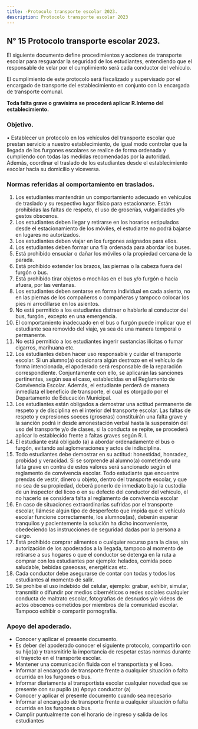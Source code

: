 ```yaml
---
title: -Protocolo transporte escolar 2023. 
description: Protocolo transporte escolar 2023 
---
```

## N° 15 Protocolo transporte escolar 2023.
El siguiente documento define procedimientos y acciones de transporte escolar para resguardar la seguridad de los estudiantes, entendiendo que el responsable de velar por el cumplimiento será cada conductor del vehículo.
 
El cumplimiento de este protocolo será fiscalizado y supervisado por el encargado de transporte del establecimiento en conjunto con la encargada de transporte comunal. 
 
**Toda falta grave o gravísima se procederá aplicar R.Interno del establecimiento.**
 
### Objetivo.
• Establecer un protocolo en los vehículos del transporte escolar que prestan servicio a nuestro establecimiento, de igual modo controlar que la llegada de los furgones escolares se realice de forma ordenada y cumpliendo con todas las medidas recomendadas por la autoridad. Además, coordinar el traslado de los estudiantes desde el establecimiento escolar hacia su domicilio y viceversa.
   
### Normas referidas al comportamiento en traslados.
1. Los estudiantes mantendrán un comportamiento adecuado en vehículos de traslado y su respectivo lugar físico para estacionarse. Están prohibidas las faltas de respeto, el uso de groserías, vulgaridades y/o gestos obscenos. 
2. Los estudiantes deben llegar y retirarse en los horarios estipulados desde el estacionamiento de los móviles, el estudiante no podrá bajarse en lugares no autorizados.  
3. Los estudiantes deben viajar en los furgones asignados para ellos.  
4. Los estudiantes deben formar una fila ordenada para abordar los buses.  
5. Está prohibido ensuciar o dañar los móviles o la propiedad cercana de la parada.  
6. Está prohibido extender los brazos, las piernas o la cabeza fuera del furgón o bus.  
7. Está prohibido tirar objetos o mochilas en el bus y/o furgón o hacia afuera, por las ventanas.   
8. Los estudiantes deben sentarse en forma individual en cada asiento, no en las piernas de los compañeros o compañeras y tampoco colocar los pies ni arrodillarse en los asientos.  
9. No está permitido a los estudiantes distraer o hablarle al conductor del bus, furgón , excepto en una emergencia.  
10. El comportamiento inadecuado en el bus o furgón puede implicar que el estudiante sea removido del viaje, ya sea de una manera temporal o permanente.
11. No está permitido a los estudiantes ingerir sustancias ilícitas o fumar cigarros, marihuana etc.  
12. Los estudiantes deben hacer uso responsable y cuidar el transporte escolar. Si un alumno(a) ocasionara algún destrozo en el vehículo de forma intencionada, el apoderado será responsable de la reparación correspondiente. Conjuntamente con ello, se aplicarán las sanciones pertinentes, según sea el caso, establecidas en el Reglamento de Convivencia Escolar. Además, el estudiante perderá de manera inmediata el beneficio de transporte, el cual es otorgado por el Departamento de Educación Municipal.  
13. Los estudiantes están obligados a demostrar una actitud permanente de respeto y de disciplina en el interior del transporte escolar. Las faltas de respeto y expresiones soeces (groseras) constituirán una falta grave y la sanción podrá ir desde amonestación verbal hasta la suspensión del uso del transporte y/o de clases, si la conducta se repite, se procederá aplicar lo establecido frente a faltas graves según R. I.  
14. El estudiante está obligado (a) a abordar ordenadamente el bus o furgón, evitando así aglomeraciones y actos de indisciplina.  
15. Todo estudiantes debe demostrar en su actitud: honestidad, honradez, probidad y veracidad. Si se sorprende al alumno(a) cometiendo una falta grave en contra de estos valores será sancionado según el reglamento de convivencia escolar. Todo estudiante que encuentre prendas de vestir, dinero u objeto, dentro del transporte escolar, y que no sea de su propiedad, deberá ponerlo de inmediato bajo la custodia de un inspector del liceo o en su defecto del conductor del vehículo, el no hacerlo se considera falta al reglamento de convivencia escolar  
16. En caso de situaciones extraordinarias sufridas por el transporte escolar, llámese algún tipo de desperfecto que impida que el vehículo escolar funcione correctamente, los alumnos(as), deberán esperar tranquilos y pacientemente la solución ha dicho inconveniente, obedeciendo las instrucciones de seguridad dadas por la persona a cargo.  
17. Está prohibido comprar alimentos o cualquier recurso para la clase, sin autorización de los apoderados a la llegada, tampoco al momento de retirarse a sus hogares o que el conductor se detenga en la ruta a comprar con los estudiantes por ejemplo: helados, comida poco saludable, bebidas gaseosas, energéticas etc.  
18. Cada conductor debe asegurarse de contar con todas y todos los estudiantes al momento de salir.  
19. Se prohíbe el uso indebido del celular, ejemplo: grabar, exhibir, simular, transmitir o difundir por medios cibernéticos o redes sociales cualquier conducta de maltrato escolar, fotografías de desnudos y/o videos de actos obscenos cometidos por miembros de la comunidad escolar. Tampoco exhibir o compartir pornografía.
### Apoyo del apoderado.
- Conocer y aplicar el presente documento. 
- Es deber del apoderado conocer el siguiente protocolo, compartirlo con su hijo(a) y transmitirle la importancia de respetar estas normas durante el trayecto en el transporte escolar.
- Mantener una comunicación fluida con el transportista y el liceo. 
- Informar al encargado de transporte frente a cualquier situación o falta ocurrida en los furgones o bus. 
- Informar diariamente al transportista escolar cualquier novedad que se presente con su pupilo (a) Apoyo conductor (a) 
- Conocer y aplicar el presente documento cuando sea necesario 
- Informar al encargado de transporte frente a cualquier situación o falta ocurrida en los furgones o bus. 
- Cumplir puntualmente con el horario de ingreso y salida de los estudiantes